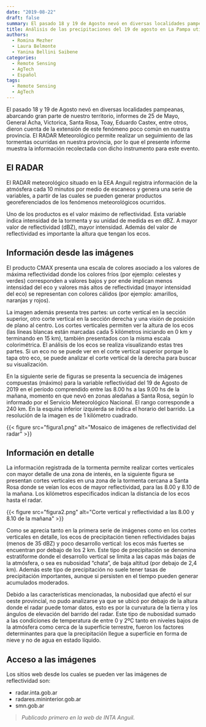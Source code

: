 ```yaml
---
date: "2019-08-22"
draft: false
summary: El pasado 18 y 19 de Agosto nevó en diversas localidades pampeanas, abarcando gran parte de nuestro territorio, informes de 25 de Mayo, General Acha, Victorica, Santa Rosa, Toay, Eduardo Castex, entre otros, dieron cuenta de la extensión de este fenómeno poco común en nuestra provincia. El RADAR Meteorológico permite realizar un seguimiento de las tormentas ocurridas en nuestra provincia, por lo que el presente informe muestra la información recolectada con dicho instrumento para este evento.
title: Análisis de las precipitaciones del 19 de agosto en La Pampa utilizando el Radar meteorológico
authors: 
  - Romina Mezher
  - Laura Belmonte
  - Yanina Bellini Saibene
categories:
  - Remote Sensing
  - AgTech
  - Español
tags: 
  - Remote Sensing
  - AgTech
---
```


El pasado 18 y 19 de Agosto nevó en diversas localidades pampeanas, abarcando gran parte de nuestro territorio, informes de 25 de Mayo, General Acha, Victorica, Santa Rosa, Toay, Eduardo Castex, entre otros, dieron cuenta de la extensión de este fenómeno poco común en nuestra provincia. El RADAR Meteorológico permite realizar un seguimiento de las tormentas ocurridas en nuestra provincia, por lo que el presente informe muestra la información recolectada con dicho instrumento para este evento.

## El RADAR
El RADAR meteorológico situado en la EEA Anguil registra información de la atmósfera cada 10 minutos por
medio de escaneos y genera una serie de variables, a partir de las cuales se pueden generar productos
georeferenciados de los fenómenos meteorológicos ocurridos.


Uno de los productos es el valor máximo de reflectividad. Esta variable indica intensidad de la tormenta y su
unidad de medida es en dBZ. A mayor valor de reflectividad (dBZ), mayor intensidad. Además del valor de
reflectividad es importante la altura que tengan los ecos.

## Información desde las imágenes

El producto CMAX presenta una escala de colores asociado a los valores de máxima reflectividad donde los
colores fríos (por ejemplo: celestes y verdes) corresponden a valores bajos y por ende implican menos
intensidad del eco y valores más altos de reflectividad (mayor intensidad del eco) se representan con colores
cálidos (por ejemplo: amarillos, naranjas y rojos).


La imagen además presenta tres partes: un corte vertical en la sección superior, otro corte vertical en la
sección derecha y una visión de posición de plano al centro. Los cortes verticales permiten ver la altura de
los ecos (las líneas blancas están marcadas cada 5 kilómetros iniciando en 0 km y terminando en 15 km),
también presentados con la misma escala colorimétrica. El análisis de los ecos se realiza visualizando estas
tres partes. Si un eco no se puede ver en el corte vertical superior porque lo tapa otro eco, se puede analizar
el corte vertical de la derecha para buscar su visualización.


En la siguiente serie de figuras se presenta la secuencia de imágenes compuestas (máximo) para la variable
reflectividad del 19 de Agosto de 2019 en el período comprendido entre las 8.00 hs a las 9.00 hs de la
mañana, momento en que nevó en zonas aledañas a Santa Rosa, según lo informado por el Servicio
Meteorológico Nacional. El rango corresponde a 240 km. En la esquina inferior izquierda se indica el horario
del barrido. La resolución de la imagen es de 1 kilómetro cuadrado.

{{< figure src="figura1.png" alt="Mosaico de imágenes de reflectividad del radar" >}}

## Información en detalle

La información registrada de la tormenta permite realizar cortes verticales con mayor detalle de una zona de
interés, en la siguiente figura se presentan cortes verticales en una zona de la tormenta cercana a Santa Rosa
donde se veían los ecos de mayor reflectividad, para las 8.00 y 8.10 de la mañana. Los kilómetros
especificados indican la distancia de los ecos hasta el radar.

{{< figure src="figura2.png" alt="Corte vertical y reflectividad a las 8.00 y 8.10 de la mañana" >}}

Como se aprecia tanto en la primera serie de imágenes como en los cortes verticales en detalle, los ecos de
precipitación tienen reflectividades bajas (menos de 35 dBZ) y poco desarrollo vertical: los ecos más fuertes
se encuentran por debajo de los 2 km. Este tipo de precipitación se denomina estratiforme donde el
desarrollo vertical se limita a las capas más bajas de la atmósfera, o sea es nubosidad “chata”, de baja altitud
(por debajo de 2,4 km). Además este tipo de precipitación no suele tener tasas de precipitación importantes,
aunque si persisten en el tiempo pueden generar acumulados moderados.


Debido a las características mencionadas, la nubosidad que afectó el sur oeste provincial, no pudo analizarse
ya que se ubicó por debajo de la altura donde el radar puede tomar datos, esto es por la curvatura de la
tierra y los ángulos de elevación del barrido del radar. Este tipo de nubosidad sumado a las condiciones de
temperatura de entre 0 y 2ºC tanto en niveles bajos de la atmósfera como cerca de la superficie terrestre,
fueron los factores determinantes para que la precipitación llegue a superficie en forma de nieve y no de
agua en estado líquido.

## Acceso a las imágenes

Los sitios web desde los cuales se pueden ver las imágenes de reflectividad son:

* radar.inta.gob.ar
* radares.mininterior.gob.ar
* smn.gob.ar

> _Publicado primero en la web de INTA Anguil._
